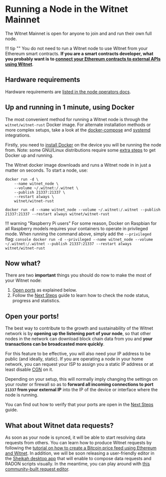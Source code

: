 # Running a Node in the Witnet Mainnet

The Witnet Mainnet is open for anyone to join and and run their own full node.

!!! tip ""
    You do not need to run a Witnet node to use Witnet from your
    Ethereum smart contracts. __If you are a smart contracts developer,
    what you probably want is to
    [connect your Ethereum contracts to external APIs using Witnet][ethereum]__.
    
## Hardware requirements

Hardware requirements are [listed in the node operators docs][hardware-requirements].

## Up and running in 1 minute, using Docker

The most convenient method for running a Witnet node is through the
`witnet/witnet-rust` Docker image. For alternate installation methods or
more complex setups, take a look at the [docker-compose] and [systemd] integrations.

Firstly, you need to [install Docker][docker] on the device you will
be running the node from. Note: some GNU/Linux distributions require some
[extra steps][docker-extra-steps] to get Docker up and running.   

The Witnet docker image downloads and runs a Witnet node in in just a matter on seconds.
To start a node, use:

```console tab="Multiline"
docker run -d \
    --name witnet_node \
    --volume ~/.witnet:/.witnet \
    --publish 21337:21337 \
    --restart always \
    witnet/witnet-rust
```

```console tab="One-liner"
docker run -d --name witnet_node --volume ~/.witnet:/.witnet --publish 21337:21337 --restart always witnet/witnet-rust
```

!!! warning "Raspberry Pi users"
    For some reason, Docker on Raspbian for all Raspberry models requires your containers to operate
    in privileged mode. When running the command above, simply add the `--privileged` flag:
    ```console
    docker run -d --privileged --name witnet_node --volume ~/.witnet:/.witnet --publish 21337:21337 --restart always witnet/witnet-rust
    ```

## Now what?

There are two **important** things you should do now to make the most of
your Witnet node:

1. [Open ports](#open-your-ports) as explained below.
2. Follow the [Next Steps][next] guide to learn how to check the node
 status, progress and statistics. 

## Open your ports!

The best way to contribute to the growth and sustainability of the
Witnet network is by **opening up the listening port of your node**, 
so that other nodes in the network can download block chain data from
you and **your transactions can be broadcasted more quickly**.

For this feature to be effective, you will also need your IP address to
be public (and ideally, static). If you are operating a node in your home
network, you can request your ISP to assign you a static IP address or at
least disable [CGN] on it.

Depending on your setup, this will normally imply changing the settings
on your router or firewall so as to **forward all incoming connections
to port `21337` from your external IP** into the IP of the device or
interface where the node is running. 

You can find out how to verify that your ports are open in the [Next Steps][next]
guide.

## What about Witnet data requests?

As soon as your node is synced, it will be able to start resolving data
requests from others. You can learn how to produce Witnet requests by
following the [tutorial on how to create a Bitcoin price feed using
Ethereum and Witnet][tutorial]. In addition, we will be soon releasing a
user-friendly editor in the [Sheikah desktop app][Sheikah] that will
enable to compose data requests and RADON scripts visually. In the meantime,
you can play around with [this community-built request editor][witnet.tools].

[ethereum]: /try/use-from-ethereum
[roadmap]: /community/roadmap
[CLI]: /node-operators/cli
[tutorial]: /tutorials/bitcoin-price-feed/introduction
[Sheikah]: https://github.com/witnet/sheikah
[hardware-requirements]: /node-operators/hardware-requirements
[docker-extra-steps]: https://docs.docker.com/install/linux/linux-postinstall/
[CGN]: https://en.wikipedia.org/wiki/Carrier-grade_NAT
[toml]: https://github.com/witnet/witnet-rust/blob/master/docs/configuration/toml-file.md
[witnet.tools]: https://witnet.tools/tools/ide
[nanowits]: /overview/glossary
[docker-compose]: /node-operators/docker-compose-service
[systemd]: /node-operators/systemd-service
[docker]: https://docs.docker.com/get-docker/
[next]: /try/next-steps/